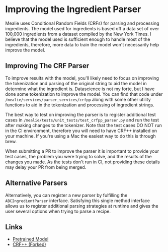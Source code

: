 # Improving the Ingredient Parser

Mealie uses Conditional Random Fields (CRFs) for parsing and processing ingredients. The model used for ingredients is based off a data set of over 100,000 ingredients from a dataset compiled by the New York Times. I believe that the model used is sufficient enough to handle most of the ingredients, therefore, more data to train the model won't necessarily help improve the model. 

## Improving The CRF Parser

To improve results with the model, you'll likely need to focus on improving the tokenization and parsing of the original string to aid the model in determine what the ingredient is. Datascience is not my forte, but I have done some tokenization to improve the model. You can find that code under `/mealie/services/parser_services/crfpp` along with some other utility functions to aid in the tokenization and processing of ingredient strings. 

The best way to test on improving the parser is to register additional test cases in  `/mealie/tests/unit_tests/test_crfpp_parser.py` and run the test after making changes to the tokenizer. Note that the test cases DO NOT run in the CI environment, therefore you will need to have CRF++ installed on your machine. If you're using a Mac the easiest way to do this is through brew.

When submitting a PR to improve the parser it is important to provide your test cases, the problem you were trying to solve, and the results of the changes you made. As the tests don't run in CI, not providing these details may delay your PR from being merged. 

## Alternative Parsers
Alternatively, you can register a new parser by fulfilling the `ABCIngredientParser` interface. Satisfying this single method interface allows us to register additional parsing strategies at runtime and gives the user several options when trying to parse a recipe. 


## Links
- [Pretrained Model](https://github.com/hay-kot/mealie-nlp-model)
- [CRF++ (Forked)](https://github.com/hay-kot/crfpp)

